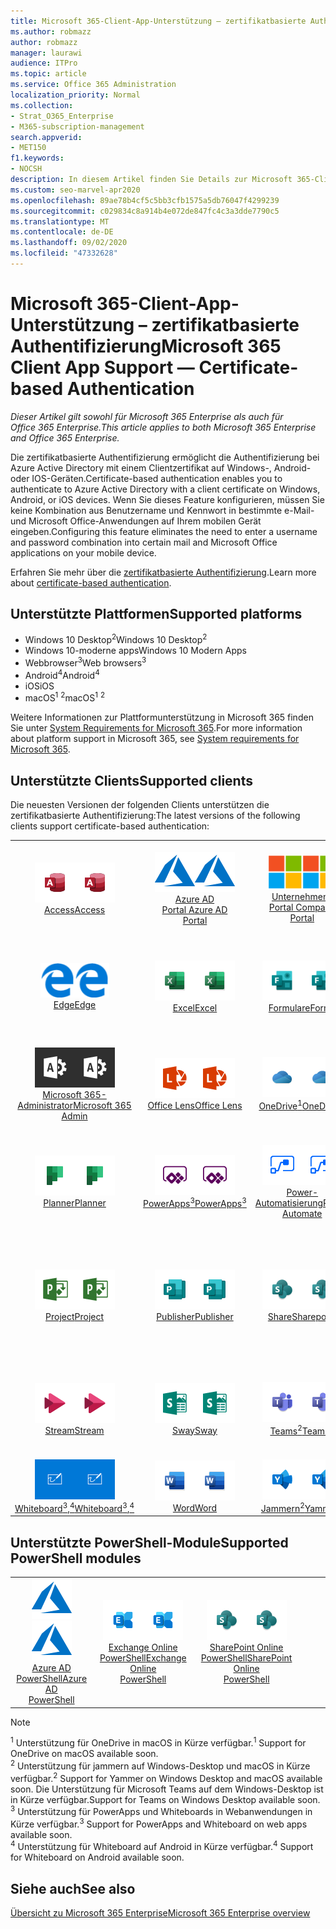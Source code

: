 ```yaml
---
title: Microsoft 365-Client-App-Unterstützung – zertifikatbasierte Authentifizierung
ms.author: robmazz
author: robmazz
manager: laurawi
audience: ITPro
ms.topic: article
ms.service: Office 365 Administration
localization_priority: Normal
ms.collection:
- Strat_O365_Enterprise
- M365-subscription-management
search.appverid:
- MET150
f1.keywords:
- NOCSH
description: In diesem Artikel finden Sie Details zur Microsoft 365-Client-App-Unterstützung für die zertifikatbasierte Authentifizierung..
ms.custom: seo-marvel-apr2020
ms.openlocfilehash: 89ae78b4cf5c5bb3cfb1575a5db76047f4299239
ms.sourcegitcommit: c029834c8a914b4e072de847fc4c3a3dde7790c5
ms.translationtype: MT
ms.contentlocale: de-DE
ms.lasthandoff: 09/02/2020
ms.locfileid: "47332628"
---
```

# <a name="microsoft-365-client-app-support--certificate-based-authentication"></a><span data-ttu-id="00e6f-103">Microsoft 365-Client-App-Unterstützung – zertifikatbasierte Authentifizierung</span><span class="sxs-lookup"><span data-stu-id="00e6f-103">Microsoft 365 Client App Support — Certificate-based Authentication</span></span>

<span data-ttu-id="00e6f-104">*Dieser Artikel gilt sowohl für Microsoft 365 Enterprise als auch für Office 365 Enterprise.*</span><span class="sxs-lookup"><span data-stu-id="00e6f-104">*This article applies to both Microsoft 365 Enterprise and Office 365 Enterprise.*</span></span>

<span data-ttu-id="00e6f-105">Die zertifikatbasierte Authentifizierung ermöglicht die Authentifizierung bei Azure Active Directory mit einem Clientzertifikat auf Windows-, Android-oder IOS-Geräten.</span><span class="sxs-lookup"><span data-stu-id="00e6f-105">Certificate-based authentication enables you to authenticate to Azure Active Directory with a client certificate on Windows, Android, or iOS devices.</span></span> <span data-ttu-id="00e6f-106">Wenn Sie dieses Feature konfigurieren, müssen Sie keine Kombination aus Benutzername und Kennwort in bestimmte e-Mail-und Microsoft Office-Anwendungen auf Ihrem mobilen Gerät eingeben.</span><span class="sxs-lookup"><span data-stu-id="00e6f-106">Configuring this feature eliminates the need to enter a username and password combination into certain mail and Microsoft Office applications on your mobile device.</span></span>

<span data-ttu-id="00e6f-107">Erfahren Sie mehr über die [zertifikatbasierte Authentifizierung](https://docs.microsoft.com/azure/active-directory/authentication/active-directory-certificate-based-authentication-get-started).</span><span class="sxs-lookup"><span data-stu-id="00e6f-107">Learn more about [certificate-based authentication](https://docs.microsoft.com/azure/active-directory/authentication/active-directory-certificate-based-authentication-get-started).</span></span>

## <a name="supported-platforms"></a><span data-ttu-id="00e6f-108">Unterstützte Plattformen</span><span class="sxs-lookup"><span data-stu-id="00e6f-108">Supported platforms</span></span>

 - <span data-ttu-id="00e6f-109">Windows 10 Desktop<sup>2</sup></span><span class="sxs-lookup"><span data-stu-id="00e6f-109">Windows 10 Desktop<sup>2</sup></span></span>
 - <span data-ttu-id="00e6f-110">Windows 10-moderne apps</span><span class="sxs-lookup"><span data-stu-id="00e6f-110">Windows 10 Modern Apps</span></span>
 - <span data-ttu-id="00e6f-111">Webbrowser<sup>3</sup></span><span class="sxs-lookup"><span data-stu-id="00e6f-111">Web browsers<sup>3</sup></span></span>
 - <span data-ttu-id="00e6f-112">Android<sup>4</sup></span><span class="sxs-lookup"><span data-stu-id="00e6f-112">Android<sup>4</sup></span></span>
 - <span data-ttu-id="00e6f-113">iOS</span><span class="sxs-lookup"><span data-stu-id="00e6f-113">iOS</span></span>
 - <span data-ttu-id="00e6f-114">macOS<sup>1</sup> <sup>2</sup></span><span class="sxs-lookup"><span data-stu-id="00e6f-114">macOS<sup>1</sup> <sup>2</sup></span></span>

<span data-ttu-id="00e6f-115">Weitere Informationen zur Plattformunterstützung in Microsoft 365 finden Sie unter [System Requirements for Microsoft 365](https://products.office.com/office-system-requirements).</span><span class="sxs-lookup"><span data-stu-id="00e6f-115">For more information about platform support in Microsoft 365, see [System requirements for Microsoft 365](https://products.office.com/office-system-requirements).</span></span>

## <a name="supported-clients"></a><span data-ttu-id="00e6f-116">Unterstützte Clients</span><span class="sxs-lookup"><span data-stu-id="00e6f-116">Supported clients</span></span>

<span data-ttu-id="00e6f-117">Die neuesten Versionen der folgenden Clients unterstützen die zertifikatbasierte Authentifizierung:</span><span class="sxs-lookup"><span data-stu-id="00e6f-117">The latest versions of the following clients support certificate-based authentication:</span></span>

| | | | | | |
|:---:|:---:|:---:|:---:|:---:|:---:|
| <span data-ttu-id="00e6f-118">![Access-Symbol](../media/o365-access-64x64.png)</span><span class="sxs-lookup"><span data-stu-id="00e6f-118">![Access icon](../media/o365-access-64x64.png)</span></span> <br> [<span data-ttu-id="00e6f-119">Access</span><span class="sxs-lookup"><span data-stu-id="00e6f-119">Access</span></span>](https://products.office.com/access) | <span data-ttu-id="00e6f-120">![Azure-Symbol](../media/o365-azure-64x64.png)</span><span class="sxs-lookup"><span data-stu-id="00e6f-120">![Azure icon](../media/o365-azure-64x64.png)</span></span> <br> [<span data-ttu-id="00e6f-121">Azure AD <br> Portal </span><span class="sxs-lookup"><span data-stu-id="00e6f-121">Azure AD <br> Portal </span></span>](https://azure.microsoft.com/features/azure-portal/) | <span data-ttu-id="00e6f-122">![Symbol des Unternehmensportals](../media/o365-microsoft-64x64.png)</span><span class="sxs-lookup"><span data-stu-id="00e6f-122">![Company portal icon](../media/o365-microsoft-64x64.png)</span></span> <br> [<span data-ttu-id="00e6f-123">Unternehmens <br> Portal </span><span class="sxs-lookup"><span data-stu-id="00e6f-123">Company <br> Portal </span></span>](https://docs.microsoft.com/intune-user-help/sign-in-to-the-company-portal) | <span data-ttu-id="00e6f-124">![Vertiefen (Symbol)](../media/o365-delve-64x64.png)</span><span class="sxs-lookup"><span data-stu-id="00e6f-124">![Delve icon](../media/o365-delve-64x64.png)</span></span> <br> [<span data-ttu-id="00e6f-125">Delve</span><span class="sxs-lookup"><span data-stu-id="00e6f-125">Delve</span></span>](https://products.office.com/business/intelligent-search) | <span data-ttu-id="00e6f-126">![Dynamics 365-Symbol](../media/o365-dynamics365-64x64.png)</span><span class="sxs-lookup"><span data-stu-id="00e6f-126">![Dynamics 365 icon](../media/o365-dynamics365-64x64.png)</span></span> <br> [<span data-ttu-id="00e6f-127">Dynamics 365</span><span class="sxs-lookup"><span data-stu-id="00e6f-127">Dynamics 365</span></span>](https://dynamics.microsoft.com) 
| <span data-ttu-id="00e6f-128">![Edge-Symbol](../media/o365-edge-64x64.png)</span><span class="sxs-lookup"><span data-stu-id="00e6f-128">![Edge icon](../media/o365-edge-64x64.png)</span></span> <br> [<span data-ttu-id="00e6f-129">Edge</span><span class="sxs-lookup"><span data-stu-id="00e6f-129">Edge</span></span>](https://www.microsoft.com/windows/microsoft-edge) | <span data-ttu-id="00e6f-130">![Excel-Symbol](../media/o365-excel-64x64.png)</span><span class="sxs-lookup"><span data-stu-id="00e6f-130">![Excel icon](../media/o365-excel-64x64.png)</span></span> <br> [<span data-ttu-id="00e6f-131">Excel</span><span class="sxs-lookup"><span data-stu-id="00e6f-131">Excel</span></span>](https://products.office.com/excel) | <span data-ttu-id="00e6f-132">![Symbol "Formulare"](../media/o365-forms-64x64.png)</span><span class="sxs-lookup"><span data-stu-id="00e6f-132">![Forms icon](../media/o365-forms-64x64.png)</span></span> <br> [<span data-ttu-id="00e6f-133">Formulare</span><span class="sxs-lookup"><span data-stu-id="00e6f-133">Forms</span></span>](https://flow.microsoft.com/connectors/shared_microsoftforms/microsoft-forms/) | <span data-ttu-id="00e6f-134">![Kaizala-Symbol](../media/o365-kaizala-64x64.png)</span><span class="sxs-lookup"><span data-stu-id="00e6f-134">![Kaizala icon](../media/o365-kaizala-64x64.png)</span></span> <br> [<span data-ttu-id="00e6f-135">Kaizala</span><span class="sxs-lookup"><span data-stu-id="00e6f-135">Kaizala</span></span>](https://products.office.com/en/business/microsoft-kaizala) | <span data-ttu-id="00e6f-136">![Office.com-Symbol](../media/o365-office-64x64.png)</span><span class="sxs-lookup"><span data-stu-id="00e6f-136">![Office.com icon](../media/o365-office-64x64.png)</span></span> <br> [<span data-ttu-id="00e6f-137">Office.com</span><span class="sxs-lookup"><span data-stu-id="00e6f-137">Office.com</span></span>](https://www.office.com/) 
| <span data-ttu-id="00e6f-138">![Office 365 Administrator Symbol](../media/o365-o365admin-64x64.png)</span><span class="sxs-lookup"><span data-stu-id="00e6f-138">![Office 365 Admin icon](../media/o365-o365admin-64x64.png)</span></span> <br> [<span data-ttu-id="00e6f-139">Microsoft 365- <br> Administrator</span><span class="sxs-lookup"><span data-stu-id="00e6f-139">Microsoft 365 <br> Admin</span></span>](https://products.office.com/business/manage-office-365-admin-app) | <span data-ttu-id="00e6f-140">![Linsen Symbol](../media/o365-lens-64x64.png)</span><span class="sxs-lookup"><span data-stu-id="00e6f-140">![Lens icon](../media/o365-lens-64x64.png)</span></span> <br> [<span data-ttu-id="00e6f-141">Office Lens</span><span class="sxs-lookup"><span data-stu-id="00e6f-141">Office Lens</span></span>](https://www.microsoft.com/p/office-lens/9wzdncrfj3t8?activetab=pivot%3Aoverviewtab) | <span data-ttu-id="00e6f-142">![OneDrive für Unternehmen Symbol](../media/o365-OneDrive-64x64.png)</span><span class="sxs-lookup"><span data-stu-id="00e6f-142">![OneDrive for Business icon](../media/o365-OneDrive-64x64.png)</span></span> <br> [<span data-ttu-id="00e6f-143">OneDrive<sup>1</sup></span><span class="sxs-lookup"><span data-stu-id="00e6f-143">OneDrive<sup>1</sup></span></span>](https://products.office.com/onedrive-for-business/online-cloud-storage) |  <span data-ttu-id="00e6f-144">![OneNote-Symbol](../media/o365-OneNote-64x64.png)</span><span class="sxs-lookup"><span data-stu-id="00e6f-144">![OneNote icon](../media/o365-OneNote-64x64.png)</span></span> <br> [<span data-ttu-id="00e6f-145">OneNote</span><span class="sxs-lookup"><span data-stu-id="00e6f-145">OneNote</span></span>](https://products.office.com/onenote) | <span data-ttu-id="00e6f-146">![Outlook-Symbol](../media/o365-outlook-64x64.png)</span><span class="sxs-lookup"><span data-stu-id="00e6f-146">![Outlook icon](../media/o365-outlook-64x64.png)</span></span> <br> [<span data-ttu-id="00e6f-147">Outlook</span><span class="sxs-lookup"><span data-stu-id="00e6f-147">Outlook</span></span>](https://products.office.com/outlook) 
| <span data-ttu-id="00e6f-148">![Planner-Symbol](../media/o365-planner-64x64.png)</span><span class="sxs-lookup"><span data-stu-id="00e6f-148">![Planner icon](../media/o365-planner-64x64.png)</span></span> <br> [<span data-ttu-id="00e6f-149">Planner</span><span class="sxs-lookup"><span data-stu-id="00e6f-149">Planner</span></span>](https://products.office.com/business/task-management-software) | <span data-ttu-id="00e6f-150">![PowerApps-Symbol](../media/o365-powerapps-64x64.png)</span><span class="sxs-lookup"><span data-stu-id="00e6f-150">![PowerApps icon](../media/o365-powerapps-64x64.png)</span></span> <br> [<span data-ttu-id="00e6f-151">PowerApps<sup>3</sup></span><span class="sxs-lookup"><span data-stu-id="00e6f-151">PowerApps<sup>3</sup></span></span>](https://powerapps.microsoft.com) | <span data-ttu-id="00e6f-152">![Power-Automatisierungs Symbol](../media/o365-flow-64x64.png)</span><span class="sxs-lookup"><span data-stu-id="00e6f-152">![Power Automate icon](../media/o365-flow-64x64.png)</span></span> <br> [<span data-ttu-id="00e6f-153">Power- <br> Automatisierung</span><span class="sxs-lookup"><span data-stu-id="00e6f-153">Power <br> Automate</span></span>](https://flow.microsoft.com) | <span data-ttu-id="00e6f-154">![PowerBI-Symbol](../media/o365-powerbi-64x64.png)</span><span class="sxs-lookup"><span data-stu-id="00e6f-154">![PowerBI icon](../media/o365-powerbi-64x64.png)</span></span> <br> [<span data-ttu-id="00e6f-155">Power BI</span><span class="sxs-lookup"><span data-stu-id="00e6f-155">Power BI</span></span>](https://powerbi.microsoft.com)| <span data-ttu-id="00e6f-156">![PowerPoint-Symbol](../media/o365-powerpoint-64x64.png)</span><span class="sxs-lookup"><span data-stu-id="00e6f-156">![PowerPoint icon](../media/o365-powerpoint-64x64.png)</span></span> <br> [<span data-ttu-id="00e6f-157">PowerPoint</span><span class="sxs-lookup"><span data-stu-id="00e6f-157">PowerPoint</span></span>](https://products.office.com/powerpoint) 
| <span data-ttu-id="00e6f-158">![Project-Symbol](../media/o365-project-64x64.png)</span><span class="sxs-lookup"><span data-stu-id="00e6f-158">![Project icon](../media/o365-project-64x64.png)</span></span> <br> [<span data-ttu-id="00e6f-159">Project</span><span class="sxs-lookup"><span data-stu-id="00e6f-159">Project</span></span>](https://products.office.com/project) | <span data-ttu-id="00e6f-160">![Publisher-Symbol](../media/o365-publisher-64x64.png)</span><span class="sxs-lookup"><span data-stu-id="00e6f-160">![Publisher icon](../media/o365-publisher-64x64.png)</span></span> <br> [<span data-ttu-id="00e6f-161">Publisher</span><span class="sxs-lookup"><span data-stu-id="00e6f-161">Publisher</span></span>](https://products.office.com/publisher) | <span data-ttu-id="00e6f-162">![SharePoint-Symbol](../media/o365-sharepoint-64x64.png)</span><span class="sxs-lookup"><span data-stu-id="00e6f-162">![SharePoint icon](../media/o365-sharepoint-64x64.png)</span></span> <br> [<span data-ttu-id="00e6f-163">Share</span><span class="sxs-lookup"><span data-stu-id="00e6f-163">Sharepoint</span></span>](https://products.office.com/sharepoint) | <span data-ttu-id="00e6f-164">![Skype for Business-Symbol](../media/o365-skypeforbusiness-64x64.png)</span><span class="sxs-lookup"><span data-stu-id="00e6f-164">![Skype for Business icon](../media/o365-skypeforbusiness-64x64.png)</span></span> <br> [<span data-ttu-id="00e6f-165">Skype for <br> Business</span><span class="sxs-lookup"><span data-stu-id="00e6f-165">Skype for <br> Business</span></span>](https://www.skype.com/business/) | <span data-ttu-id="00e6f-166">![Symbol für Notizen](../media/o365-stickynotes-64x64.png)</span><span class="sxs-lookup"><span data-stu-id="00e6f-166">![Sticky Notes icon](../media/o365-stickynotes-64x64.png)</span></span> <br> [<span data-ttu-id="00e6f-167">Kurznotizen</span><span class="sxs-lookup"><span data-stu-id="00e6f-167">Sticky Notes</span></span>](https://www.microsoft.com/p/microsoft-sticky-notes/9nblggh4qghw) 
| <span data-ttu-id="00e6f-168">![Stream-Symbol](../media/o365-stream-64x64.png)</span><span class="sxs-lookup"><span data-stu-id="00e6f-168">![Stream icon](../media/o365-stream-64x64.png)</span></span> <br> [<span data-ttu-id="00e6f-169">Stream</span><span class="sxs-lookup"><span data-stu-id="00e6f-169">Stream</span></span>](https://stream.microsoft.com) | <span data-ttu-id="00e6f-170">![Sway-Symbol](../media/o365-sway-64x64.png)</span><span class="sxs-lookup"><span data-stu-id="00e6f-170">![Sway icon](../media/o365-sway-64x64.png)</span></span> <br> [<span data-ttu-id="00e6f-171">Sway</span><span class="sxs-lookup"><span data-stu-id="00e6f-171">Sway</span></span>](https://sway.com) | <span data-ttu-id="00e6f-172">![Teams-Symbol](../media/o365-teams-64x64.png)</span><span class="sxs-lookup"><span data-stu-id="00e6f-172">![Teams icon](../media/o365-teams-64x64.png)</span></span> <br> [<span data-ttu-id="00e6f-173">Teams<sup>2</sup></span><span class="sxs-lookup"><span data-stu-id="00e6f-173">Teams<sup>2</sup></span></span>](https://products.office.com/microsoft-teams/group-chat-software) | <span data-ttu-id="00e6f-174">![To-do-Symbol](../media/o365-todo-64x64.png)</span><span class="sxs-lookup"><span data-stu-id="00e6f-174">![To Do icon](../media/o365-todo-64x64.png)</span></span> <br> [<span data-ttu-id="00e6f-175">Aufgabe</span><span class="sxs-lookup"><span data-stu-id="00e6f-175">To Do</span></span>](https://todo.microsoft.com) | <span data-ttu-id="00e6f-176">![Visio-Symbol](../media/o365-visio-64x64.png)</span><span class="sxs-lookup"><span data-stu-id="00e6f-176">![Visio icon](../media/o365-visio-64x64.png)</span></span> <br> [<span data-ttu-id="00e6f-177">Visio</span><span class="sxs-lookup"><span data-stu-id="00e6f-177">Visio</span></span>](https://products.office.com/visio/flowchart-software) 
| <span data-ttu-id="00e6f-178">![Whiteboard-Symbol](../media/o365-whiteboard-64x64.png)</span><span class="sxs-lookup"><span data-stu-id="00e6f-178">![Whiteboard icon](../media/o365-whiteboard-64x64.png)</span></span> <br> [<span data-ttu-id="00e6f-179">Whiteboard<sup>3</sup>,<sup>4</sup></span><span class="sxs-lookup"><span data-stu-id="00e6f-179">Whiteboard<sup>3</sup>,<sup>4</sup></span></span>](https://whiteboard.microsoft.com/) | <span data-ttu-id="00e6f-180">![Word-Symbol](../media/o365-word-64x64.png)</span><span class="sxs-lookup"><span data-stu-id="00e6f-180">![Word icon](../media/o365-word-64x64.png)</span></span> <br> [<span data-ttu-id="00e6f-181">Word</span><span class="sxs-lookup"><span data-stu-id="00e6f-181">Word</span></span>](https://products.office.com/word) | <span data-ttu-id="00e6f-182">![Yammer-Symbol](../media/o365-yammer-64x64.png)</span><span class="sxs-lookup"><span data-stu-id="00e6f-182">![Yammer icon](../media/o365-yammer-64x64.png)</span></span> <br> [<span data-ttu-id="00e6f-183">Jammern<sup>2</sup></span><span class="sxs-lookup"><span data-stu-id="00e6f-183">Yammer<sup>2</sup></span></span>](https://products.office.com/yammer/yammer-overview) |

## <a name="supported-powershell-modules"></a><span data-ttu-id="00e6f-184">Unterstützte PowerShell-Module</span><span class="sxs-lookup"><span data-stu-id="00e6f-184">Supported PowerShell modules</span></span>

| | | | | | |
|:---:|:---:|:---:|:---:|:---:|:---:|
| <span data-ttu-id="00e6f-185">![Azure-Symbol](../media/o365-azure-64x64.png)</span><span class="sxs-lookup"><span data-stu-id="00e6f-185">![Azure icon](../media/o365-azure-64x64.png)</span></span> <br> [<span data-ttu-id="00e6f-186">Azure AD <br> PowerShell</span><span class="sxs-lookup"><span data-stu-id="00e6f-186">Azure AD <br> PowerShell</span></span>](https://docs.microsoft.com/powershell/azure/active-directory/overview?view=azureadps-2.0) | <span data-ttu-id="00e6f-187">![Exchange-Symbol](../media/o365-exchange-64x64.png)</span><span class="sxs-lookup"><span data-stu-id="00e6f-187">![Exchange icon](../media/o365-exchange-64x64.png)</span></span> <br> [<span data-ttu-id="00e6f-188">Exchange Online <br> PowerShell</span><span class="sxs-lookup"><span data-stu-id="00e6f-188">Exchange Online <br> PowerShell</span></span>](https://docs.microsoft.com/powershell/exchange/exchange-online/exchange-online-powershell?view=exchange-ps) | <span data-ttu-id="00e6f-189">![SharePoint-Symbol](../media/o365-sharepoint-64x64.png)</span><span class="sxs-lookup"><span data-stu-id="00e6f-189">![SharePoint icon](../media/o365-sharepoint-64x64.png)</span></span> <br> [<span data-ttu-id="00e6f-190">SharePoint Online <br> PowerShell</span><span class="sxs-lookup"><span data-stu-id="00e6f-190">SharePoint Online <br> PowerShell</span></span>](https://docs.microsoft.com/powershell/sharepoint/sharepoint-online/connect-sharepoint-online)

> [!NOTE]
> <span data-ttu-id="00e6f-191"><sup>1</sup> Unterstützung für OneDrive in macOS in Kürze verfügbar.</span><span class="sxs-lookup"><span data-stu-id="00e6f-191"><sup>1</sup> Support for OneDrive on macOS available soon.</span></span> <br>
> <span data-ttu-id="00e6f-192"><sup>2</sup> Unterstützung für jammern auf Windows-Desktop und macOS in Kürze verfügbar.</span><span class="sxs-lookup"><span data-stu-id="00e6f-192"><sup>2</sup> Support for Yammer on Windows Desktop and macOS available soon.</span></span> <span data-ttu-id="00e6f-193">Die Unterstützung für Microsoft Teams auf dem Windows-Desktop ist in Kürze verfügbar.</span><span class="sxs-lookup"><span data-stu-id="00e6f-193">Support for Teams on Windows Desktop available soon.</span></span><br>
> <span data-ttu-id="00e6f-194"><sup>3</sup> Unterstützung für PowerApps und Whiteboards in Webanwendungen in Kürze verfügbar.</span><span class="sxs-lookup"><span data-stu-id="00e6f-194"><sup>3</sup> Support for PowerApps and Whiteboard on web apps available soon.</span></span> <br>
> <span data-ttu-id="00e6f-195"><sup>4</sup> Unterstützung für Whiteboard auf Android in Kürze verfügbar.</span><span class="sxs-lookup"><span data-stu-id="00e6f-195"><sup>4</sup> Support for Whiteboard on Android available soon.</span></span>

## <a name="see-also"></a><span data-ttu-id="00e6f-196">Siehe auch</span><span class="sxs-lookup"><span data-stu-id="00e6f-196">See also</span></span>

[<span data-ttu-id="00e6f-197">Übersicht zu Microsoft 365 Enterprise</span><span class="sxs-lookup"><span data-stu-id="00e6f-197">Microsoft 365 Enterprise overview</span></span>](microsoft-365-overview.md)
